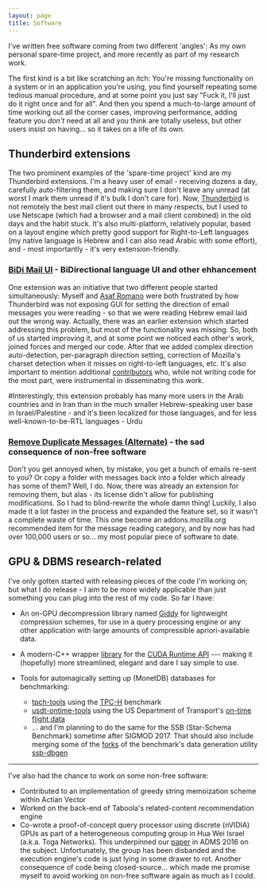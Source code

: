 ```yaml
---
layout: page
title: Software
---
```


I've written free software coming from two different 'angles': As my own personal spare-time project, and more recently as part of my research work.

The first kind is a bit like scratching an itch: You're missing functionality on a system or in an application you're using, you find yourself repeating some tedious manual procedure, and at some point you just say "Fuck it, I'll just do it right once and for all". And then you spend a much-to-large amount of time working out all the corner cases, improving performance, adding feature you _don't_ need at all and you think are totally useless, but other users insist on having... so it takes on a life of its own.

## Thunderbird extensions

The two prominent examples of the 'spare-time project' kind are my Thunderbird extensions. I'm a heavy user of email - receiving dozens a day, carefully auto-filtering them, and making sure I don't leave any unread (at worst I mark them unread if it's bulk I don't care for). Now, [Thunderbird](https://www.mozilla.org/thunderbird/) is not remotely the best mail client out there in many respects, but I used to use Netscape (which had a browser and a mail client combined) in the old days and the habit stuck. It's also multi-platform, relatively popular, based on a layout engine which pretty good support for Right-to-Left languages (my native language is Hebrew and I can also read Arabic with some effort), and - most importantly - it's very extension-friendly.

### [BiDi Mail UI](https://addons.mozilla.org/en-US/thunderbird/addon/bidi-mail-ui/) - BiDirectional language UI and other ehhancement

One extension was an initiative that two different people started simultaneously: Myself and [Asaf Romano](https://github.com/asaf-romano) were both frustrated by how Thunderbird was not exposing GUI for setting the direction of email messages you were reading - so that we were reading Hebrew email laid out the wrong way. Actually, there was an earlier extension which started addressing this problem, but most of the functionality was missing. So, both of us started improving it, and at some point we noticed each other's work, joined forces and merged our code. After that we added complex direction auto-detection, per-paragraph direction setting, correction of Mozilla's charset detection when it misses on right-to-left languages, etc. It's also important to mention additional [contributors](http://bidiui.mozdev.org/mail/credits.html) who, while not writing code for the most part, were instrumental in disseminating this work.

#Interestingly, this extension probably has many more users in the Arab countries and in Iran than in the much smaller Hebrew-speaking user base in Israel/Palestine - and it's been localized for those languages, and for less well-known-to-be-RTL languages - Urdu


### [Remove Duplicate Messages (Alternate)](https://addons.mozilla.org/addon/remove-duplicate-messages-alte/) - the sad consequence of non-free software

Don't you get annoyed when, by mistake, you get a bunch of emails re-sent to you? Or copy a folder with messages back into a folder which already has some of them? Well, I do. Now, there was already an extension for removing them, but alas - its license didn't allow for publishing modifications. So I had to blind-rewrite the whole damn thing! Luckily, I also made it a lot faster in the process and expanded the feature set, so it wasn't a complete waste of time. This one become an addons.mozilla.org recommended item for the message reading category, and by now has had over 100,000 users or so... my most popular piece of software to date.

## GPU & DBMS research-related

I've only gotten started with releasing pieces of the code I'm working on; but what I do release - I aim to be more widely applicable than just something you can plug into the rest of my code. So far I have:

* An on-GPU decompression library named [Giddy](https://github.com/eyalroz/libgiddy) for lightweight compression schemes, for use in a query processing engine or any other application with large amounts of compressible apriori-available data.
* A modern-C++ wrapper [library](https://github.com/eyalroz/cuda-api-wrappers) for the [CUDA Runtime API](http://docs.nvidia.com/cuda/cuda-runtime-api/) --- making it (hopefully) more streamlined, elegant and dare I say simple to use.
* Tools for automagically setting up (MonetDB) databases for benchmarking:

   * [tpch-tools](https://github.com/eyalroz/tpch-tools) using the [TPC-H](http://www.tpc.org/tpch/) benchmark
   * [usdt-ontime-tools](https://github.com/eyalroz/tpch-tools) using the US Department of Transport's [on-time flight data](https://www.transtats.bts.gov/ONTIME/)
   * ... and I'm planning to do the same for the SSB (Star-Schema Benchmark) sometime after SIGMOD 2017. That should also include merging some of the [forks](https://github.com/electrum/ssb-dbgen/network) of the benchmark's data generation utility [ssb-dbgen](https://github.com/electrum/ssb-dbgen)

---

I've also had the chance to work on some non-free software:

* Contributed to an implementation of greedy string memoization scheme within Actian Vector
* Worked on the back-end of Taboola's related-content recommendation engine
* Co-wrote a proof-of-concept query processor using discrete (nVIDIA) GPUs as part of a heterogeneous computing group in Hua Wei Israel (a.k.a. Toga Networks). This underpinned our [paper](https://www.researchgate.net/publication/308887432_Overtaking_CPU_DBMSes_with_a_GPU_in_Whole-Query_Analytic_Processing_with_Parallelism-Friendly_Execution_Plan_Optimization) in ADMS 2016 on the subject. Unfortunately, the group has been disbanded and the execution engine's code is just lying in some drawer to rot. Another consequence of code being closed-source... which made me promise myself to avoid working on non-free software again as much as I could.

